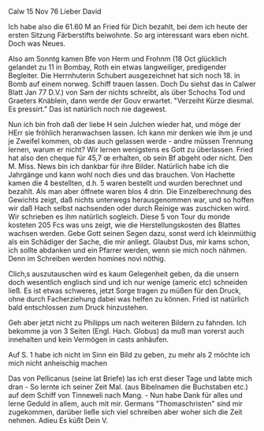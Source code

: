  Calw 15 Nov 76
Lieber David

Ich habe also die 61.60 M an Fried für Dich bezahlt, bei dem ich heute der ersten Sitzung Färberstifts beiwohnte. So arg interessant wars eben nicht. Doch was Neues.

Also am Sonntg kamen Bfe von Herm und Frohnm (18 Oct glücklich gelandet zu 11 in Bombay, Roth ein etwas langweiliger, predigender Begleiter. Die Herrnhuterin Schubert ausgezeichnet hat sich noch 18. in Bomb auf einem norweg. Schiff trauen lassen. Doch Du siehst das in Calwer Blatt Jan 77 D.V.) von Sam der nichts schreibt, als über Schochs Tod und Graeters Knäblein, dann werde der Gouv erwartet. "Verzeiht Kürze diesmal. Es pressirt." Das ist natürlich noch nie dagewest.

Nun ich bin froh daß der liebe H sein Julchen wieder hat, und möge der HErr sie fröhlich heranwachsen lassen. Ich kann mir denken wie ihm je und je Zweifel kommen, ob das auch gelassen werde - andre müssen Trennung lernen, warum er nicht? Wir lernen wenigstens es Gott zu überlassen. 
Fried hat also den cheque für 45,7 œ erhalten, ob sein Bf abgeht oder nicht. Den M. Miss. News bin ich dankbar für ihre Bilder. Natürlich habe ich die Jahrgänge und kann wohl noch dies und das brauchen. Von Hachette kamen die 4 bestellten, d.h. 5 waren bestellt und wurden berechnet und bezahlt. Als man aber öffnete waren blos 4 drin. Die Einzelberechnung des Gewichts zeigt, daß nichts unterwegs herausgenommen war, und so hoffen wir daß Hach selbst nachsenden oder durch Reinige was zuschicken wird. Wir schrieben es ihm natürlich sogleich. Diese 5 von Tour du monde kosteten 205 Fcs was uns zeigt, wie die Herstellungskosten des Blattes wachsen werden. Gebe Gott seinen Segen dazu, sonst werd ich kleinmüthig als ein Schädiger der Sache, die mir anliegt. Glaubst Dus, mir kams schon, ich sollte abdanken und ein Pfarrer werden, wenn sie mich noch nähmen. Denn im Schreiben werden homines novi nöthig.

Clich‚s auszutauschen wird es kaum Gelegenheit geben, da die unsern doch wesentlich englisch sind und ich nur wenige (americ etc) schneiden ließ. 
Es ist etwas schweres, jetzt Sorge tragen zu müßen für den Druck, ohne durch Facherziehung dabei was helfen zu können. Fried ist natürlich bald entschlossen zum Druck hinzustehen.

Geh aber jetzt nicht zu Philipps um nach weiteren Bildern zu fahnden. Ich bekomme ja von 3 Seiten (Engl. Hach. Globus) da muß man vorerst auch innehalten und kein Vermögen in casts anhäufen.

Auf S. 1 habe ich nicht im Sinn ein Bild zu geben, zu mehr als 2 möchte ich mich nicht anheischig machen

Das von Pellicanus (seine lat Briefe) las ich erst dieser Tage und labte mich dran - So lernte ich seiner Zeit Mal. (aus Bibelnamen die Buchstaben etc.) auf dem Schiff von Tinneweli nach Mang. - Nun habe Dank für alles und lerne Geduld in allem, auch mit mir. Germans "Thomaschristen" sind mir zugekommen, darüber ließe sich viel schreiben aber woher sich die Zeit nehmen. Adieu
 Es küßt Dein V.
